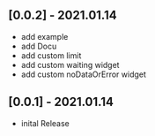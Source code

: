 ## [0.0.2] - 2021.01.14

* add example
* add Docu
* add custom limit
* add custom waiting widget
* add custom noDataOrError widget

## [0.0.1] - 2021.01.14

* inital Release
